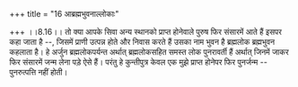 +++
title = "16 आब्रह्मभुवनाल्लोकाः"

+++
।।8.16।। तो क्या आपके सिवा अन्य स्थानको प्राप्त होनेवाले पुरुष फिर
संसारमें आते हैं इसपर कहा जाता है --, जिसमें प्राणी उत्पन्न होते और
निवास करते हैं उसका नाम भुवन है ब्रह्मलोक ब्रह्मभुवन कहलाता है। हे
अर्जुन ब्रह्मलोकपर्यन्त अर्थात् ब्रह्मलोकसहित समस्त लोक पुनरावर्ती हैं
अर्थात् जिनमें जाकर फिर संसारमें जन्म लेना पड़े ऐसे हैं। परंतु हे
कुन्तीपुत्र केवल एक मुझे प्राप्त होनेपर फिर पुनर्जन्म -- पुनरुत्पत्ति
नहीं होती।
